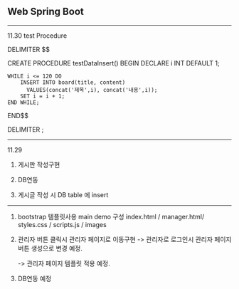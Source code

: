 ## Web Spring Boot

-----------------------------------------------------------------
11.30
test Procedure
		
DELIMITER $$

CREATE PROCEDURE testDataInsert()
BEGIN
    DECLARE i INT DEFAULT 1;

    WHILE i <= 120 DO
        INSERT INTO board(title, content)
          VALUES(concat('제목',i), concat('내용',i));
        SET i = i + 1;
    END WHILE;
END$$

DELIMITER ;

-------------------------------------------------------------------
11.29

1. 게시판 작성구현

2. DB연동 

3. 게시글 작성 시 DB table 에 insert

-------------------------------------------------------------------

1. bootstrap 템플릿사용 main demo 구성
	index.html / manager.html/ styles.css / scripts.js / images

2. 관리자 버튼 클릭시 관리자 페이지로 이동구현
	-> 관리자로 로그인시 관리자 페이지버튼 생성으로 변경 예정.  

	-> 관리자 페이지 템플릿 적용 예정.   

3. DB연동 예정 



